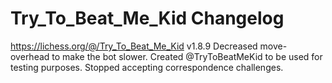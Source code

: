 # Try_To_Beat_Me_Kid Changelog 
https://lichess.org/@/Try_To_Beat_Me_Kid
v1.8.9
Decreased move-overhead to make the bot slower. 
Created @TryToBeatMeKid to be used for testing purposes.
Stopped accepting correspondence challenges.
